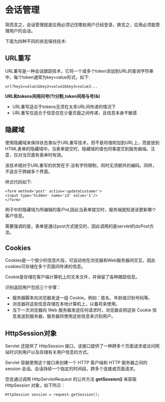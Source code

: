 # 会话管理

简而言之，会话管理就是应用必须记住哪些用户已经登录，换言之，应用必须能管理用户的会话。

下面为四种不同的状态保持技术:



## URL重写

URL重写是一种会话跟踪技术，它将一个或多个token添加到URL的查询字符串中，每个token通常为key=value形式，如下:

```
url?key1=value1&key2=value2&key3=value3...
```

**URL和tokens间用问号(?)分割,token间用与号(&)**

+ URL重写适合于tokens无须在太多URL间传递的情况下
+ URL重写仅适合于信息仅在少量页面之间传递，且信息本身不敏感



## 隐藏域

使用隐藏域来保持状态类似于URL重写技术，但不是将值附加到URL上，而是放到HTML表单的隐藏域中。当表单提交时，隐藏域的值也同事提交到服务器端。注意，仅对当页面有表单时有效。

该技术相对于URL重写的优势在于:没有字符限制，同时无须额外的编码。同样，不适合于跨越多个界面。

样式代码如下:

```
<form method='post' action='updateCustomer'>
<input type='hidden' name='id' value='1'/>
</form>
```

例子中的隐藏域为所编辑的客户id,因此当表单提交时，服务端就知道该更新哪个客户信息。

需要强调的是，表单是通过post方式提交的，因此调用的是servlet的doPost方法。



## Cookies

Cookies是一个很少的信息片段，可自动地在浏览器和Web服务器间交互，因此cookies可存储在多个页面间传递的信息。

Cookie是存储在客户端计算机上的文本文件，并保留了各种跟踪信息。

识别返回用户包括三个步骤：

+ 服务器脚本向浏览器发送一组 Cookie。例如：姓名、年龄或识别号码等。
+ 浏览器将这些信息存储在本地计算机上，以备将来使用。
+ 当下一次浏览器向 Web 服务器发送任何请求时，浏览器会把这些 Cookie 信息发送到服务器，服务器将使用这些信息来识别用户。



## HttpSession对象

Servlet 还提供了 HttpSession 接口，该接口提供了一种跨多个页面请求或访问网站时识别用户以及存储有关用户信息的方式。

Servlet 容器使用这个接口来创建一个 HTTP 客户端和 HTTP 服务器之间的 session 会话。会话持续一个指定的时间段，跨多个连接或页面请求。

您会通过调用 HttpServletRequest 的公共方法 **getSession()** 来获取 HttpSession 对象，如下所示：

```
HttpSession session = request.getSession();
```





